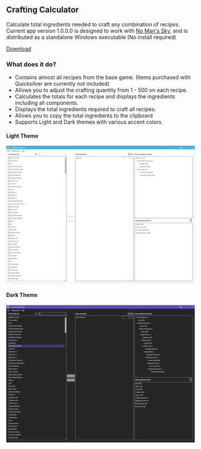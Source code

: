 ## Crafting Calculator

Calculate total ingredients needed to craft any combination of recipes.  Current app version 1.0.0.0 is designed to work with [No Man's Sky](https://www.nomanssky.com/), and is distributed as a standalone Windows executable (No install required)

[Download](CraftingCalculator.zip)

### What does it do?

- Contains almost all recipes from the base game.  (Items purchased with Quicksilver are currently not included)
- Allows you to adjust the crafting quantity from 1 - 500 on each recipe.
- Calculates the totals for each recipe and displays the ingredients including all components.
- Displays the total ingredients required to craft all recipes.
- Allows you to copy the total ingredients to the clipboard
- Supports Light and Dark themes with various accent colors.  

#### Light Theme
![Light Theme](docs\LightThemeScreenshot.png)

#### Dark Theme
![Dark Theme](docs\DarkThemeScreenshot.png)
